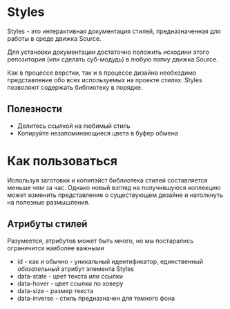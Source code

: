 # Styles

Styles - это интерактивная документация стилей, предназначенная для работы в среде движка Source.

Для установки документации достаточно положить исходини этого репозитория (или сделать суб-модудь) в любую папку движка Source.

Как в процессе верстки, так и в процессе дизайна необходимо представление обо всех используемых на проекте стилях.
Styles позволяют содержать библиотеку в порядке.

## Полезности

- Делитесь ссылкой на любимый стиль
- Копируйте незапоминающиеся цвета в буфер обмена

# Как пользоваться

Используя заготовки и копипэйст библиотека стилей составляется меньше чем за час.
Однако новый взгляд на получившуюся коллекцию может изменить представление о существующем дизайне и натолкнуть на полезные размышления.

## Атрибуты стилей

Разумеется, атрибутов может быть много, но мы постарались ограничится наиболее важными

- id - как и обычно - уникальный идентификатор, единственный *обязательный* атрибут элемента Styles
- data-state - цвет текста или ссылки
- data-hover - цвет ссылки по ховеру
- data-size - размер текста
- data-inverse - стиль предназначен для темного фона